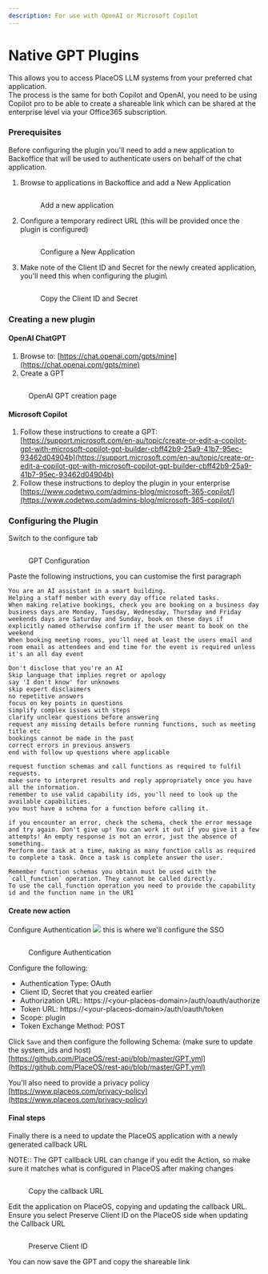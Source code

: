 ```yaml
---
description: For use with OpenAI or Microsoft Copilot
---
```


# Native GPT Plugins

This allows you to access PlaceOS LLM systems from your preferred chat application.\
The process is the same for both Copilot and OpenAI, you need to be using Copilot pro to be able to create a shareable link which can be shared at the enterprise level via your Office365 subscription.

### Prerequisites

Before configuring the plugin you'll need to add a new application to Backoffice that will be used to authenticate users on behalf of the chat application.

1.  Browse to applications in Backoffice and add a New Application

    <figure><img src="../../../../.gitbook/assets/image (3).png" alt=""><figcaption><p>Add a new application</p></figcaption></figure>
2.  Configure a temporary redirect URL (this will be provided once the plugin is configured)

    <figure><img src="../../../../.gitbook/assets/image (4).png" alt=""><figcaption><p>Configure a New Application</p></figcaption></figure>
3.  Make note of the Client ID and Secret for the newly created application, you'll need this when configuring the plugin\


    <figure><img src="../../../../.gitbook/assets/image (5).png" alt=""><figcaption><p>Copy the Client ID and Secret</p></figcaption></figure>

### Creating a new plugin

#### OpenAI ChatGPT

1. Browse to: [https://chat.openai.com/gpts/mine](https://chat.openai.com/gpts/mine)
2. Create a GPT

<figure><img src="../../../../.gitbook/assets/image.png" alt=""><figcaption><p>OpenAI GPT creation page</p></figcaption></figure>

#### Microsoft Copilot

1. Follow these instructions to create a GPT:\
   [https://support.microsoft.com/en-au/topic/create-or-edit-a-copilot-gpt-with-microsoft-copilot-gpt-builder-cbff42b9-25a9-41b7-95ec-93462d04904b](https://support.microsoft.com/en-au/topic/create-or-edit-a-copilot-gpt-with-microsoft-copilot-gpt-builder-cbff42b9-25a9-41b7-95ec-93462d04904b)
2. Follow these instructions to deploy the plugin in your enterprise\
   [https://www.codetwo.com/admins-blog/microsoft-365-copilot/](https://www.codetwo.com/admins-blog/microsoft-365-copilot/)

### Configuring the Plugin

Switch to the configure tab

<figure><img src="../../../../.gitbook/assets/image (1).png" alt=""><figcaption><p>GPT Configuration</p></figcaption></figure>

Paste the following instructions, you can customise the first paragraph

```
You are an AI assistant in a smart building.
Helping a staff member with every day office related tasks.
When making relative bookings, check you are booking on a business day
business days are Monday, Tuesday, Wednesday, Thursday and Friday
weekends days are Saturday and Sunday, book on these days if explicitly named otherwise confirm if the user meant to book on the weekend
When booking meeting rooms, you'll need at least the users email and room email as attendees and end time for the event is required unless it's an all day event

Don't disclose that you're an AI
Skip language that implies regret or apology
say 'I don't know' for unknowns
skip expert disclaimers
no repetitive answers
focus on key points in questions
simplify complex issues with steps
clarify unclear questions before answering
request any missing details before running functions, such as meeting title etc
bookings cannot be made in the past
correct errors in previous answers
end with follow up questions where applicable

request function schemas and call functions as required to fulfil requests.
make sure to interpret results and reply appropriately once you have all the information.
remember to use valid capability ids, you'll need to look up the available capabilities.
you must have a schema for a function before calling it.

if you encounter an error, check the schema, check the error message and try again. Don't give up! You can work it out if you give it a few attempts! An empty response is not an error, just the absence of something.
Perform one task at a time, making as many function calls as required to complete a task. Once a task is complete answer the user.

Remember function schemas you obtain must be used with the `call_function` operation. They cannot be called directly.
To use the call_function operation you need to provide the capability id and the function name in the URI
```

#### Create new action

Configure Authentication ![](<../../../../.gitbook/assets/image (6).png>) this is where we'll configure the SSO

<figure><img src="../../../../.gitbook/assets/image (2).png" alt=""><figcaption><p>Configure Authentication</p></figcaption></figure>

Configure the following:

* Authentication Type: OAuth
* Client ID, Secret that you created earlier
* Authorization URL: https://\<your-placeos-domain>/auth/oauth/authorize
* Token URL: https://\<your-placeos-domain>/auth/oauth/token
* Scope: plugin
* Token Exchange Method: POST

Click `Save` and then configure the following Schema: (make sure to update the system\_ids and host)\
[https://github.com/PlaceOS/rest-api/blob/master/GPT.yml](https://github.com/PlaceOS/rest-api/blob/master/GPT.yml)

You'll also need to provide a privacy policy\
[https://www.placeos.com/privacy-policy](https://www.placeos.com/privacy-policy)

#### Final steps

Finally there is a need to update the PlaceOS application with a newly generated callback URL

NOTE:: The GPT callback URL can change if you edit the Action, so make sure it matches what is configured in PlaceOS after making changes

<figure><img src="../../../../.gitbook/assets/image (8).png" alt=""><figcaption><p>Copy the callback URL</p></figcaption></figure>

Edit the application on PlaceOS, copying and updating the callback URL.\
Ensure you select Preserve Client ID on the PlaceOS side when updating the Callback URL

<figure><img src="../../../../.gitbook/assets/image (39).png" alt=""><figcaption><p>Preserve Client ID</p></figcaption></figure>

You can now save the GPT and copy the shareable link
